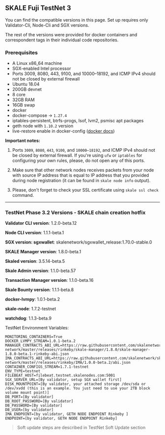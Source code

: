 ## SKALE Fuji TestNet 3

You can find the compatible versions in this page. Set up requires only Validator-Cli, Node-Cli and SGX versions.

The rest of the versions were provided for docker containers and correspondent tags in their individual code repositories.

### **Prerequisites**

-   A Linux x86_64 machine
-   SGX-enabled Intel processor
-   Ports 3009, 8080, 443, 9100, and 10000–18192, and ICMP IPv4 should not be closed by external firewall
-   Ubuntu 18.04
-   200GB devnet
-   8 core
-   32GB RAM
-   16GB swap
-   docker
-   docker-compose -> `1.27.4`
-   iptables-persistent, btrfs-progs, lsof, lvm2, psmisc apt packages 
-   geth node with `1.10.2` version
-   live-restore enable in docker-config ([docker docs](https://docs.docker.com/config/containers/live-restore/))

**Important notes:**  

1.  Ports `3009`, `8080`, `443`, `9100`, and `10000–18192`, and ICMP IPv4 should not be closed by external firewall.
If you're using `ufw` or `iptables` for configuring your own rules, please, do not open any of this ports.

2.  Make sure that other network nodes receives packets from your node with source IP address that is equal to IP address that you provided during node registration (it can be found in `skale node info` output).

3.  Please, don't forget to check your SSL certificate using `skale ssl check` command.

* * *

### TestNet Phase 3.2 Versions - SKALE chain creation hotfix

**Validator CLI version**: 1.2.0-beta.12

**Node CLI version**: 1.1.1-beta.1

**SGX version: sgxwallet**: skalenetwork/sgxwallet_release:1.70.0-stable.0

**SKALE Manager version**: 1.8.0-beta.1

**Skaled version**: 3.5.14-beta.5

**Skale Admin version**: 1.1.0-beta.57

**Transaction Manager version**: 1.1.0-beta.16

**Skale Bounty version**: 1.1.1-beta.8

**docker-lvmpy**: 1.0.1-beta.2

**skale-node**: 1.7.2-testnet

**watchdog**: 1.1.3-beta.9

TestNet Environment Variables: 

```shell
MONITORING_CONTAINERS=True
DOCKER_LVMPY_STREAM=1.0.1-beta.2
MANAGER_CONTRACTS_ABI_URL=https://raw.githubusercontent.com/skalenetwork/skale-network/master/releases/rinkeby/skale-manager/1.8.0/skale-manager-1.8.0-beta.1-rinkeby-abi.json
IMA_CONTRACTS_ABI_URL=https://raw.githubusercontent.com/skalenetwork/skale-network/master/releases/rinkeby/IMA/1.0.0-beta.2/abi.json
CONTAINER_CONFIGS_STREAM=1.7.1-testnet
ENV_TYPE=testnet
FILEBEAT_HOST=filebeat.testnet.skalenodes.com:5001
SGX_SERVER_URL=[By validator, setup SGX wallet first]
DISK_MOUNTPOINT=[By validator, your attached storage /dev/sda or /dev/xvdd (this is an example. You just need to use your 2TB block volume mount point)]
DB_PORT=[By validator]
DB_ROOT_PASSWORD=[By validator]
DB_PASSWORD=[By validator]
DB_USER=[by validator]
IMA_ENDPOINT=[by validator, GETH NODE ENDPOINT Rinkeby ]
ENDPOINT=[by validator, GETH NODE ENDPOINT Rinkeby]
```

> Soft update steps are described in TestNet Soft Update section
